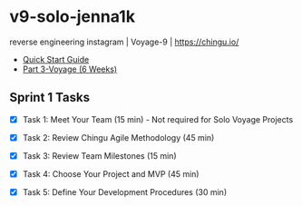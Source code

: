 # v9-solo-jenna1k
reverse engineering instagram | Voyage-9 | https://chingu.io/
* [Quick Start Guide](https://chingu.gitbook.io/chingu-handbook-voyage-9/)
* [Part 3-Voyage (6 Weeks)](https://chingu.gitbook.io/chingu-handbook-voyage-9/cohort-guide/cohort-playbook)

## Sprint 1 Tasks
- [x] Task 1: Meet Your Team (15 min) - Not required for Solo Voyage Projects
- [x] Task 2: Review Chingu Agile Methodology (45 min)
- [x] Task 3: Review Team Milestones (15 min)
- [x] Task 4: Choose Your Project and MVP (45 min)
- [x] Task 5: Define Your Development Procedures (30 min)

